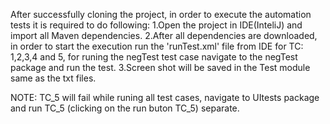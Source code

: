 After successfully cloning the project, in order to execute the automation tests it is required to do following:
1.Open the project in IDE(InteliJ) and import all Maven dependencies. 
2.After all dependencies are downloaded, in order to start the execution run the 'runTest.xml' file from IDE for TC: 1,2,3,4 and 5, for runing the negTest test case navigate to the negTest package and run the test. 
3.Screen shot will be saved in the Test module same as the txt files.

NOTE: TC_5 will fail while runing all test cases, navigate to UItests package and run TC_5 (clicking on the run buton TC_5) separate.
